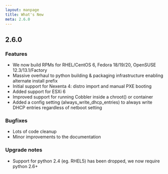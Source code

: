 ```yaml
---
layout: manpage
title: What's New
meta: 2.6.0
---
```



## 2.6.0

### Features

- We now build RPMs for RHEL/CentOS 6, Fedora 18/19/20, OpenSUSE 12.3/13.1/Factory
- Massive overhaul to python building & packaging infrastructure enabling alternate install prefix
- Initial support for Nexenta 4: distro import and manual PXE booting
- Added support for ESXi 6
- Improved support for running Cobbler inside a chroot() or container
- Added a config setting (always_write_dhcp_entries) to always write DHCP entries regardless of netboot setting

### Bugfixes

- Lots of code cleanup
- Minor improvements to the documentation

### Upgrade notes

- Support for python 2.4 (eg. RHEL5) has been dropped, we now require python 2.6+

